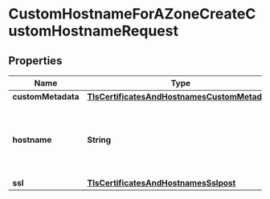 

# CustomHostnameForAZoneCreateCustomHostnameRequest


## Properties

| Name | Type | Description | Notes |
|------------ | ------------- | ------------- | -------------|
|**customMetadata** | [**TlsCertificatesAndHostnamesCustomMetadata**](TlsCertificatesAndHostnamesCustomMetadata.md) |  |  [optional] |
|**hostname** | **String** | The custom hostname that will point to your hostname via CNAME. |  |
|**ssl** | [**TlsCertificatesAndHostnamesSslpost**](TlsCertificatesAndHostnamesSslpost.md) |  |  |



